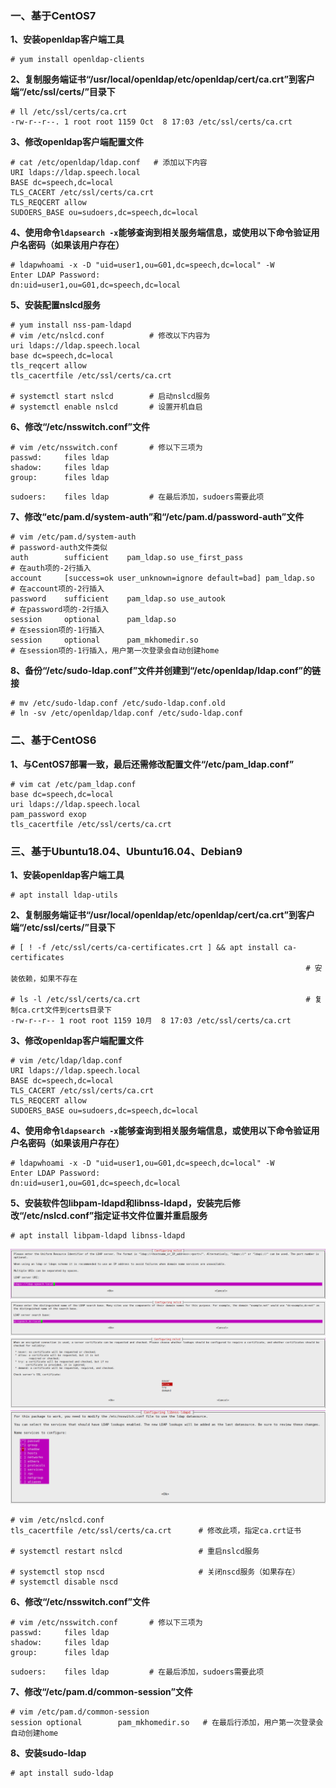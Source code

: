 </p>


### 一、基于CentOS7
**1、安装openldap客户端工具**
```shell
# yum install openldap-clients
```

**2、复制服务端证书“/usr/local/openldap/etc/openldap/cert/ca.crt”到客户端“/etc/ssl/certs/”目录下**
```shell
# ll /etc/ssl/certs/ca.crt
-rw-r--r--. 1 root root 1159 Oct  8 17:03 /etc/ssl/certs/ca.crt
```

**3、修改openldap客户端配置文件**
```shell
# cat /etc/openldap/ldap.conf   # 添加以下内容
URI ldaps://ldap.speech.local
BASE dc=speech,dc=local
TLS_CACERT /etc/ssl/certs/ca.crt
TLS_REQCERT allow
SUDOERS_BASE ou=sudoers,dc=speech,dc=local
```

**4、使用命令`ldapsearch -x`能够查询到相关服务端信息，或使用以下命令验证用户名密码（如果该用户存在）**
```shell
# ldapwhoami -x -D "uid=user1,ou=G01,dc=speech,dc=local" -W
Enter LDAP Password: 
dn:uid=user1,ou=G01,dc=speech,dc=local
```

**5、安装配置nslcd服务**
```shell
# yum install nss-pam-ldapd
# vim /etc/nslcd.conf          # 修改以下内容为
uri ldaps://ldap.speech.local
base dc=speech,dc=local
tls_reqcert allow
tls_cacertfile /etc/ssl/certs/ca.crt

# systemctl start nslcd        # 启动nslcd服务
# systemctl enable nslcd       # 设置开机自启
```

**6、修改“/etc/nsswitch.conf”文件**
```shell
# vim /etc/nsswitch.conf       # 修以下三项为
passwd:     files ldap
shadow:     files ldap
group:      files ldap
```
```shell
sudoers:    files ldap         # 在最后添加，sudoers需要此项
```

**7、修改“etc/pam.d/system-auth”和“/etc/pam.d/password-auth”文件**
```shell
# vim /etc/pam.d/system-auth                                             # password-auth文件类似
auth        sufficient    pam_ldap.so use_first_pass                     # 在auth项的-2行插入
account     [success=ok user_unknown=ignore default=bad] pam_ldap.so     # 在account项的-2行插入
password    sufficient    pam_ldap.so use_autook                         # 在password项的-2行插入
session     optional      pam_ldap.so                                    # 在session项的-1行插入
session     optional      pam_mkhomedir.so                               # 在session项的-1行插入，用户第一次登录会自动创建home
```

**8、备份“/etc/sudo-ldap.conf”文件并创建到“/etc/openldap/ldap.conf”的链接**
```shell
# mv /etc/sudo-ldap.conf /etc/sudo-ldap.conf.old
# ln -sv /etc/openldap/ldap.conf /etc/sudo-ldap.conf
```


### 二、基于CentOS6
**1、与CentOS7部署一致，最后还需修改配置文件“/etc/pam_ldap.conf”**
```shell
# vim cat /etc/pam_ldap.conf
base dc=speech,dc=local
uri ldaps://ldap.speech.local
pam_password exop
tls_cacertfile /etc/ssl/certs/ca.crt
```


### 三、基于Ubuntu18.04、Ubuntu16.04、Debian9
**1、安装openldap客户端工具**
```shell
# apt install ldap-utils
```

**2、复制服务端证书“/usr/local/openldap/etc/openldap/cert/ca.crt”到客户端“/etc/ssl/certs/”目录下**
```shell
# [ ! -f /etc/ssl/certs/ca-certificates.crt ] && apt install ca-certificates
                                                                  # 安装依赖，如果不存在

# ls -l /etc/ssl/certs/ca.crt                                     # 复制ca.crt文件到certs目录下
-rw-r--r-- 1 root root 1159 10月  8 17:03 /etc/ssl/certs/ca.crt

```

**3、修改openldap客户端配置文件**
```shell
# vim /etc/ldap/ldap.conf
URI ldaps://ldap.speech.local
BASE dc=speech,dc=local
TLS_CACERT /etc/ssl/certs/ca.crt
TLS_REQCERT allow
SUDOERS_BASE ou=sudoers,dc=speech,dc=local
```

**4、使用命令`ldapsearch -x`能够查询到相关服务端信息，或使用以下命令验证用户名密码（如果该用户存在）**
```shell
# ldapwhoami -x -D "uid=user1,ou=G01,dc=speech,dc=local" -W
Enter LDAP Password: 
dn:uid=user1,ou=G01,dc=speech,dc=local
```

**5、安装软件包libpam-ldapd和libnss-ldapd，安装完后修改“/etc/nslcd.conf”指定证书文件位置并重启服务**
```shell
# apt install libpam-ldapd libnss-ldapd
```
![](https://github.com/icloudp/LDAP/blob/master/image/ubuntu1.jpg)
![](https://github.com/icloudp/LDAP/blob/master/image/ubuntu2.jpg)
![](https://github.com/icloudp/LDAP/blob/master/image/ubuntu3.jpg)
![](https://github.com/icloudp/LDAP/blob/master/image/ubuntu4.jpg)

```shell
# vim /etc/nslcd.conf
tls_cacertfile /etc/ssl/certs/ca.crt      # 修改此项，指定ca.crt证书

# systemctl restart nslcd                 # 重启nslcd服务

# systemctl stop nscd                     # 关闭nscd服务（如果存在）
# systemctl disable nscd
```

**6、修改“/etc/nsswitch.conf”文件**
```shell
# vim /etc/nsswitch.conf       # 修以下三项为
passwd:     files ldap
shadow:     files ldap
group:      files ldap
```
```shell
sudoers:    files ldap         # 在最后添加，sudoers需要此项
```

**7、修改“/etc/pam.d/common-session”文件**
```shell
# vim /etc/pam.d/common-session
session optional        pam_mkhomedir.so   # 在最后行添加，用户第一次登录会自动创建home
```

**8、安装sudo-ldap**
```shell
# apt install sudo-ldap
```


